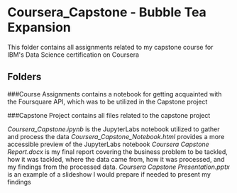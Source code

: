 # Coursera_Capstone - Bubble Tea Expansion

This folder contains all assignments related to my capstone course for IBM's Data Science certification on Coursera

## Folders
###Course Assignments
contains a notebook for getting acquainted with the Foursquare API, which was to be utilized in the Capstone project

###Capstone Project 
contains all files related to the capstone project

*Coursera_Capstone.ipynb* is the JupyterLabs notebook utilized to gather and process the data
*Coursera_Capstone_Notebook.html* provides a more accessible preview of the JupyterLabs notebook
*Coursera Capstone Report.docx* is my final report covering the business problem to be tackled, how it was tackled, where the data came from, how it was processed, and my findings from the processed data.
*Coursera Capstone Presentation.pptx* is an example of a slideshow I would prepare if needed to present my findings
